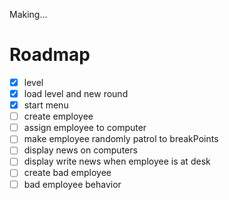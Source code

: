 Making...

# Roadmap
- [x] level
- [x] load level and new round
- [x] start menu
- [ ] create employee
- [ ] assign employee to computer
- [ ] make employee randomly patrol to breakPoints
- [ ] display news on computers
- [ ] display write news when employee is at desk
- [ ] create bad employee
- [ ] bad employee behavior